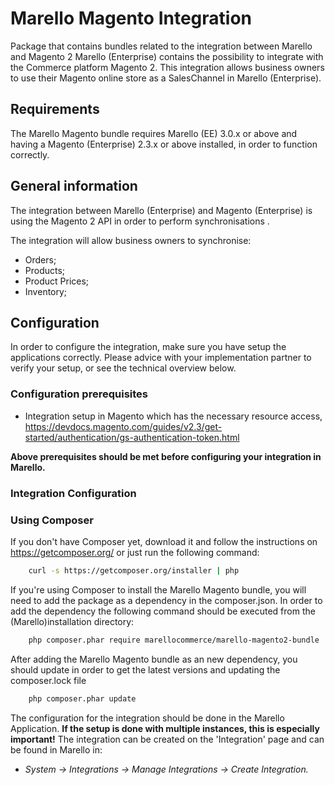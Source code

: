 Marello Magento Integration
========================

Package that contains bundles related to the integration between Marello and Magento 2
Marello (Enterprise) contains the possibility to integrate with the Commerce platform Magento 2. This integration allows business owners to use their Magento online store as a SalesChannel in Marello (Enterprise).

Requirements
------------

The Marello Magento bundle requires Marello (EE) 3.0.x or above and having a Magento (Enterprise) 2.3.x or above installed, in order to function correctly. 

General information
------------

The integration between Marello (Enterprise) and Magento  (Enterprise) is using the Magento 2 API in order to perform synchronisations . 

The integration will allow business owners to synchronise:

* Orders;
* Products;
* Product Prices;
* Inventory;

Configuration
------------
In order to configure the integration, make sure you have setup the applications correctly. Please advice with your implementation partner to verify your setup, or see the technical overview below.

### Configuration prerequisites

* Integration setup in Magento which has the necessary resource access, https://devdocs.magento.com/guides/v2.3/get-started/authentication/gs-authentication-token.html

__Above prerequisites should be met before configuring your integration in Marello.__

### Integration Configuration

### Using Composer

If you don't have Composer yet, download it and follow the instructions on
https://getcomposer.org/ or just run the following command:

```bash
    curl -s https://getcomposer.org/installer | php
```

If you're using Composer to install the Marello Magento bundle, you will need to add the package as a dependency in the composer.json.
In order to add the dependency the following command should be executed from the (Marello)installation directory: 
```bash
    php composer.phar require marellocommerce/marello-magento2-bundle
```

After adding the Marello Magento bundle as an new dependency, you should update in order to get the latest versions and updating the composer.lock file

```bash
    php composer.phar update
```

The configuration for the integration should be done in the Marello Application. __If the setup is done with multiple instances, this is especially important!__
The integration can be created on the 'Integration' page and can be found in Marello in:
* _System → Integrations → Manage Integrations → Create Integration._

